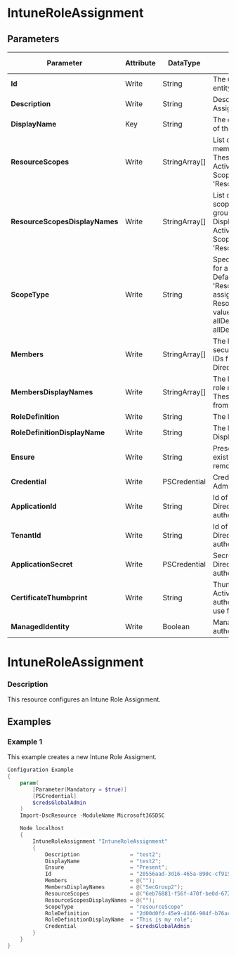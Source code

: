 ﻿# IntuneRoleAssignment

## Parameters

| Parameter | Attribute | DataType | Description | Allowed Values |
| --- | --- | --- | --- | --- |
| **Id** | Write | String | The unique idenfier for an entity. Read-only. ||
| **Description** | Write | String | Description of the Role Assignment. ||
| **DisplayName** | Key | String | The display or friendly name of the role Assignment. ||
| **ResourceScopes** | Write | StringArray[] | List of ids of role scope member security groups. These are IDs from Azure Active Directory. Ignored if ScopeType is not 'ResourceScope' ||
| **ResourceScopesDisplayNames** | Write | StringArray[] | List of DisplayName of role scope member security groups. These are Displayname from Azure Active Directory. Ignored if ScopeType is not 'ResourceScope' ||
| **ScopeType** | Write | String | Specifies the type of scope for a Role Assignment. Default type 'ResourceScope' allows assignment of ResourceScopes. Possible values are: resourceScope, allDevices, allLicensedUsers, allDevicesAndLicensedUsers. ||
| **Members** | Write | StringArray[] | The list of ids of role member security groups. These are IDs from Azure Active Directory. ||
| **MembersDisplayNames** | Write | StringArray[] | The list of Displaynames of role member security groups. These are Displaynamnes from Azure Active Directory. ||
| **RoleDefinition** | Write | String | The Role Definition Id. ||
| **RoleDefinitionDisplayName** | Write | String | The Role Definition Displayname. ||
| **Ensure** | Write | String | Present ensures the Role exists, absent ensures it is removed. |Present, Absent|
| **Credential** | Write | PSCredential | Credentials of the Intune Admin ||
| **ApplicationId** | Write | String | Id of the Azure Active Directory application to authenticate with. ||
| **TenantId** | Write | String | Id of the Azure Active Directory tenant used for authentication. ||
| **ApplicationSecret** | Write | PSCredential | Secret of the Azure Active Directory tenant used for authentication. ||
| **CertificateThumbprint** | Write | String | Thumbprint of the Azure Active Directory application's authentication certificate to use for authentication. ||
| **ManagedIdentity** | Write | Boolean | Managed ID being used for authentication. ||


# IntuneRoleAssignment

### Description

This resource configures an Intune Role Assignment.

## Examples

### Example 1

This example creates a new Intune Role Assigment.

```powershell
Configuration Example
{
    param(
        [Parameter(Mandatory = $true)]
        [PSCredential]
        $credsGlobalAdmin
    )
    Import-DscResource -ModuleName Microsoft365DSC

    Node localhost
    {
        IntuneRoleAssignment "IntuneRoleAssignment"
        {
            Description                = "test2";
            DisplayName                = "test2";
            Ensure                     = "Present";
            Id                         = "20556aad-3d16-465a-890c-cf915ae1cd60";
            Members                    = @("");
            MembersDisplayNames        = @("SecGroup2");
            ResourceScopes             = @("6eb76881-f56f-470f-be0d-672145d3dcb1");
            ResourceScopesDisplayNames = @("");
            ScopeType				   = "resourceScope"
            RoleDefinition             = "2d00d0fd-45e9-4166-904f-b76ac5eed2c7";
            RoleDefinitionDisplayName  = "This is my role";
            Credential                 = $credsGlobalAdmin
        }
    }
}
```

